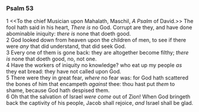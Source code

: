 ### Psalm 53

1 <<To the chief Musician upon Mahalath, Maschil, *A Psalm* of David.>> The fool hath said in his heart, *There is* no God. Corrupt are they, and have done abominable iniquity: *there is* none that doeth good.  
2 God looked down from heaven upon the children of men, to see if there were *any* that did understand, that did seek God.  
3 Every one of them is gone back: they are altogether become filthy; *there is* none that doeth good, no, not one.  
4 Have the workers of iniquity no knowledge? who eat up my people *as* they eat bread: they have not called upon God.  
5 There were they in great fear, *where* no fear was: for God hath scattered the bones of him that encampeth *against* thee: thou hast put *them* to shame, because God hath despised them.  
6 Oh that the salvation of Israel *were come* out of Zion! When God bringeth back the captivity of his people, Jacob shall rejoice, *and* Israel shall be glad.  
